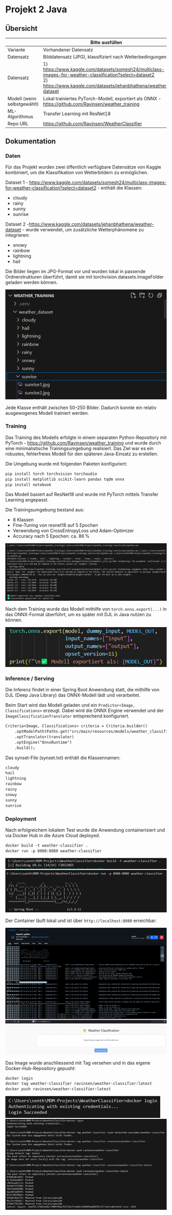 ﻿# Projekt 2 Java

## Übersicht

| | Bitte ausfüllen |
| -------- | ------- |
| Variante | Vorhandener Datensatz |
| Datensatz | Bilddatensatz (JPG), klassifiziert nach Wetterbedingungen |
| Datensatz | 1) https://www.kaggle.com/datasets/somesh24/multiclass-images-for-weather-classification?select=dataset2<br>2) https://www.kaggle.com/datasets/jehanbhathena/weather-dataset |
| Modell (wenn selbstgewählt) | Lokal trainiertes PyTorch-Modell, exportiert als ONNX - https://github.com/Ravinsen/weather_training |
| ML-Algorithmus | Transfer Learning mit ResNet18 |
| Repo URL | https://github.com/Ravinsen/WeatherClassifier |



## Dokumentation

### Daten
Für das Projekt wurden zwei öffentlich verfügbare Datensätze von Kaggle kombiniert, um die Klassifikation von Wetterbildern zu ermöglichen.

Dataset 1 - https://www.kaggle.com/datasets/somesh24/multiclass-images-for-weather-classification?select=dataset2 - enthält die Klassen:

- cloudy
- rainy
- sunny
- sunrise

Dataset 2 -https://www.kaggle.com/datasets/jehanbhathena/weather-dataset - wurde verwendet, um zusätzliche Wetterphänomene zu integrieren:

- snowy
- rainbow
- lightning
- hail

Die Bilder liegen im JPG-Format vor und wurden lokal in passende Ordnerstrukturen überführt, damit sie mit torchvision.datasets.ImageFolder geladen werden können.

<img src="images/Weather_Training_Folder.png" alt="Weather_Training_Folder" style="max-width: 100%; height: auto;">

Jede Klasse enthält zwischen 50–250 Bilder. Dadurch konnte ein relativ ausgewogenes Modell trainiert werden.

### Training

Das Training des Modells erfolgte in einem separaten Python-Repository mit PyTorch - https://github.com/Ravinsen/weather_training und wurde durch eine minimalistische Trainingsumgebung realisiert. Das Ziel war es ein robustes, fehlerfreies Modell für den späteren Java-Einsatz zu erstellen.

Die Umgebung wurde mit folgenden Paketen konfiguriert:

```txt
pip install torch torchvision torchaudio
pip install matplotlib scikit-learn pandas tqdm onnx
pip install notebook
```

Das Modell basiert auf ResNet18 und wurde mit PyTorch mittels Transfer Learning angepasst.

Die Trainingsumgebung bestand aus:

- 8 Klassen
- Fine-Tuning von resnet18 auf 5 Epochen
- Verwendung von CrossEntropyLoss und Adam-Optimizer
- Accuracy nach 5 Epochen: ca. 86 %

<img src="images/Modeltraining_I.png" alt="Modeltraining_I.png" style="max-width: 100%; height: auto;">

Nach dem Training wurde das Modell mithilfe von `torch.onnx.export(...)` in das ONNX-Format überführt, um es später mit DJL in Java nutzen zu können.

<img src="images/Export_Onnx.png" alt="Export_Onnx" style="max-width: 100%; height: auto;">



### Inference / Serving

Die Inferenz findet in einer Spring Boot Anwendung statt, die mithilfe von DJL (Deep Java Library) das ONNX-Modell lädt und verarbeitet.

Beim Start wird das Modell geladen und ein `Predictor<Image, Classifications>` erzeugt. Dabei wird die ONNX Engine verwendet und der `ImageClassificationTranslator` entsprechend konfiguriert.

```txt
Criteria<Image, Classifications> criteria = Criteria.builder()
    .optModelPath(Paths.get("src/main/resources/models/weather_classifier.onnx"))
    .optTranslator(translator)
    .optEngine("OnnxRuntime")
    .build();
```
Das synset-File (synset.txt) enthält die Klassennamen:

```txt
cloudy
hail
lightning
rainbow
rainy
snowy
sunny
sunrise
```

### Deployment

Nach erfolgreichem lokalem Test wurde die Anwendung containerisiert und via Docker Hub in die Azure Cloud deployed.

```txt
docker build -t weather-classifier .
docker run -p 8080:8080 weather-classifier
```

<img src="images/dockerbuild.png" alt="dockerbuild" style="max-width: 100%; height: auto;">
<img src="images/dockerrun.png" alt="images/dockerrun.png" style="max-width: 100%; height: auto;">

Der Container läuft lokal und ist über `http://localhost:8080` erreichbar:

<img src="images/dockercontainer.png" alt="dockercontainer" style="max-width: 100%; height: auto;">

<img src="images/localhost.png" alt="localhost.png" style="max-width: 100%; height: auto;">

Das Image wurde anschliessend mit Tag versehen und in das eigene Docker-Hub-Repository gepusht:

```txt
docker login
docker tag weather-classifier ravinsen/weather-classifier:latest
docker push ravinsen/weather-classifier:latest
```
<img src="images/dockerlogin.png" alt="dockerlogin" style="max-width: 100%; height: auto;">

<img src="images/dockertagpush.png" alt="dockertagpush" style="max-width: 100%; height: auto;">


